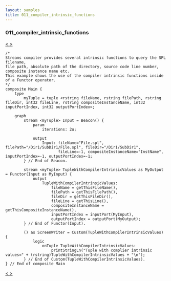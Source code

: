 ```yaml
---
layout: samples
title: 011_compiler_intrinsic_functions
---
```


### 011_compiler_intrinsic_functions

<div class="sampleNav"><a class="button" href="/sx43/samples/spl-for-beginner/010_get_compile_time_value_Main_spl/"> < </a><a class="button" href="/sx43/samples/spl-for-beginner/012_filter_functor_at_work_my_sample_Main_spl/"> > </a>
</div>

~~~~~~
/*
Streams compiler provides several intrinsic functions to query the SPL filename,
file path, absolute path of the directory, source code line number, composite instance name etc.
This example shows the use of the compiler intrinsic functions inside of a Functor operator.
*/
composite Main {
	type
		myTuple = tuple <rstring fileName, rstring filePath, rstring fileDir, int32 fileLine, rstring compositeInstanceName, int32 inputPortIndex, int32 outputPortIndex>;
	
	graph
		stream <myTuple> Input = Beacon() {
			param 
				iterations: 2u;
			
			output 
				Input: fileName="File.spl", filePath="/Dir1/SubDir1/File.spl", fileDir="/Dir1/SubDir1",
					   fileLine=-1, compositeInstanceName="InstName", inputPortIndex=-1, outputPortIndex=-1;			
		} // End of Beacon.
		
		stream <myTuple> TupleWithCompilerIntrinsicValues as MyOutput = Functor(Input as MyInput) {
			output 
				TupleWithCompilerIntrinsicValues: 
					fileName = getThisFileName(),
					filePath = getThisFilePath(),
					fileDir = getThisFileDir(),
					fileLine = getThisLine(),
					compositeInstanceName = getThisCompositeInstanceName(),
					inputPortIndex = inputPort(MyInput),
					outputPortIndex = outputPort(MyOutput);
		} // End of Functor(Input).

		() as ScreenWriter = Custom(TupleWithCompilerIntrinsicValues) {
			logic 
				onTuple TupleWithCompilerIntrinsicValues: 
					printStringLn("Tuple with complier intrinsic values=" + (rstring)TupleWithCompilerIntrinsicValues + "\n");
		} // End of Custom(TupleWithCompilerIntrinsicValues).
} // End of composite Main

~~~~~~

<div class="sampleNav"><a class="button" href="/sx43/samples/spl-for-beginner/010_get_compile_time_value_Main_spl/"> < </a><a class="button" href="/sx43/samples/spl-for-beginner/012_filter_functor_at_work_my_sample_Main_spl/"> > </a>
</div>


